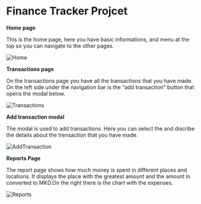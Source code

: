 # Finance Tracker Projcet

**Home page**

This is the home page, here you have basic informations, and menu at the top so you can navigate to the other pages.

![Home](https://github.com/user-attachments/assets/9f4c9458-f5ba-4e41-9cf0-e95d92b1b587)

**Transactions page**

On the transactions page you have all the transactions that you have made. On the left side under the navigation bar is the "add transaction" button that opens the modal below. 

![Transactions](https://github.com/user-attachments/assets/33f4f496-f085-4149-b443-4b59b0d842b4)



**Add transaction modal**

The modal is used to add transactions. Here you can select the and discribe the details about the trensaction that you have made.

![AddTransaction](https://github.com/user-attachments/assets/a2303d3d-9906-4618-bbca-992e9d270057)


**Reports Page**

The report page shows how much money is spent in different places and locations. It displays the place with the greatest amount and the amount in converted to MKD.On the right there is the chart with the expenses.

![Reports](https://github.com/user-attachments/assets/7dea9bb8-4e87-42cf-b1bb-fa4dfcaa5181)
